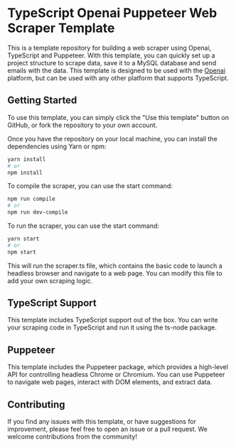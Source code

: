 # TypeScript Openai Puppeteer Web Scraper Template

This is a template repository for building a web scraper using Openai, TypeScript and Puppeteer. With this template, you can quickly set up a project structure to scrape data, save it to a MySQL database and send emails with the data. This template is designed to be used with the [Openai](https://openai.com/) platform, but can be used with any other platform that supports TypeScript.

## Getting Started

To use this template, you can simply click the "Use this template" button on GitHub, or fork the repository to your own account.

Once you have the repository on your local machine, you can install the dependencies using Yarn or npm:

```sh
yarn install
# or
npm install
```
To compile the scraper, you can use the start command:

```sh
npm run compile
# or
npm run dev-compile
```
To run the scraper, you can use the start command:

```sh
yarn start
# or
npm start
```

This will run the scraper.ts file, which contains the basic code to launch a headless browser and navigate to a web page. You can modify this file to add your own scraping logic.

## TypeScript Support

This template includes TypeScript support out of the box. You can write your scraping code in TypeScript and run it using the ts-node package.
## Puppeteer

This template includes the Puppeteer package, which provides a high-level API for controlling headless Chrome or Chromium. You can use Puppeteer to navigate web pages, interact with DOM elements, and extract data.
## Contributing

If you find any issues with this template, or have suggestions for improvement, please feel free to open an issue or a pull request. We welcome contributions from the community!
